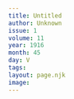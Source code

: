 ```yaml
---
title: Untitled
author: Unknown
issue: 1
volume: 11
year: 1916
month: 45
day: V
tags:
layout: page.njk
image:
---
```


